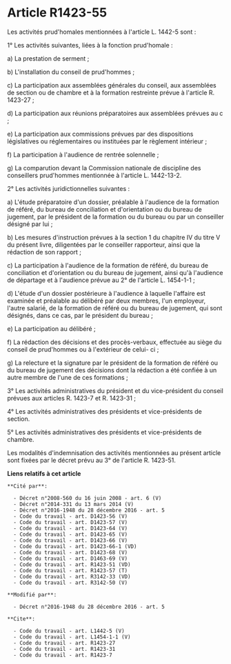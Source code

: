 # Article R1423-55

Les activités prud'homales mentionnées à l'article L. 1442-5 sont : 

1° Les activités suivantes, liées à la fonction prud'homale : 

a) La prestation de serment ; 

b) L'installation du conseil de prud'hommes ; 

c) La participation aux assemblées générales du conseil, aux assemblées de section ou de chambre et à la formation restreinte
prévue à l'article R. 1423-27 ; 

d) La participation aux réunions préparatoires aux assemblées prévues au c ; 

e) La participation aux commissions prévues par des dispositions législatives ou réglementaires ou instituées par le
règlement intérieur ; 

f) La participation à l'audience de rentrée solennelle ; 

g) La comparution devant la Commission nationale de discipline des conseillers prud'hommes mentionnée à l'article L.
1442-13-2.

2° Les activités juridictionnelles suivantes : 

a) L'étude préparatoire d'un dossier, préalable à l'audience de la formation de référé, du bureau de conciliation et
d'orientation ou du bureau de jugement, par le président de la formation ou du bureau ou par un conseiller désigné par lui ; 

b) Les mesures d'instruction prévues à la section 1 du chapitre IV du titre V du présent livre, diligentées par le conseiller
rapporteur, ainsi que la rédaction de son rapport ; 

c) La participation à l'audience de la formation de référé, du bureau de conciliation et d'orientation ou du bureau de
jugement, ainsi qu'à l'audience de départage et à l'audience prévue au 2° de l'article L. 1454-1-1 ; 

d) L'étude d'un dossier postérieure à l'audience à laquelle l'affaire est examinée et préalable au délibéré par deux membres,
l'un employeur, l'autre salarié, de la formation de référé ou du bureau de jugement, qui sont désignés, dans ce cas, par le
président du bureau ; 

e) La participation au délibéré ; 

f) La rédaction des décisions et des procès-verbaux, effectuée au siège du conseil de prud'hommes ou à l'extérieur de celui-
ci ; 

g) La relecture et la signature par le président de la formation de référé ou du bureau de jugement des décisions dont la
rédaction a été confiée à un autre membre de l'une de ces formations ; 

3° Les activités administratives du président et du vice-président du conseil prévues aux articles R. 1423-7 et R. 1423-31 ; 

4° Les activités administratives des présidents et vice-présidents de section. 

5° Les activités administratives des présidents et vice-présidents de chambre. 

Les modalités d'indemnisation des activités mentionnées au présent article sont fixées par le décret prévu au 3° de l'article
R. 1423-51.

**Liens relatifs à cet article**

	**Cité par**:

	  - Décret n°2008-560 du 16 juin 2008 - art. 6 (V)
	  - Décret n°2014-331 du 13 mars 2014 (V)
	  - Décret n°2016-1948 du 28 décembre 2016 - art. 5
	  - Code du travail - art. D1423-56 (V)
	  - Code du travail - art. D1423-57 (V)
	  - Code du travail - art. D1423-64 (V)
	  - Code du travail - art. D1423-65 (V)
	  - Code du travail - art. D1423-66 (V)
	  - Code du travail - art. D1423-66-1 (VD)
	  - Code du travail - art. D1423-68 (V)
	  - Code du travail - art. D1463-69 (V)
	  - Code du travail - art. R1423-51 (VD)
	  - Code du travail - art. R1423-57 (T)
	  - Code du travail - art. R3142-33 (VD)
	  - Code du travail - art. R3142-50 (V)

	**Modifié par**:

	  - Décret n°2016-1948 du 28 décembre 2016 - art. 5

	**Cite**:

	  - Code du travail - art. L1442-5 (V)
	  - Code du travail - art. L1454-1-1 (V)
	  - Code du travail - art. R1423-27
	  - Code du travail - art. R1423-31
	  - Code du travail - art. R1423-7
